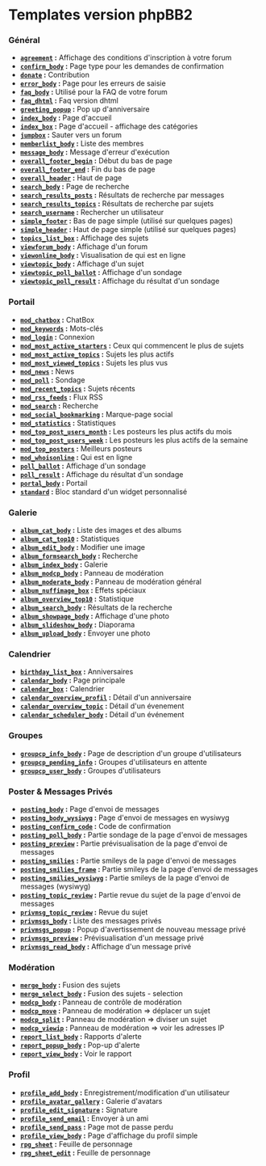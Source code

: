 # Templates version phpBB2


### Général

* __[`agreement`](https://github.com/Etana/t/blob/master/tpl/var/subsilver/agreement.md#readme) :__ Affichage des conditions d'inscription à votre forum
* __[`confirm_body`](https://github.com/Etana/t/blob/master/tpl/var/subsilver/confirm_body.md#readme) :__ Page type pour les demandes de confirmation
* __[`donate`](https://github.com/Etana/t/blob/master/tpl/var/subsilver/donate.md#readme) :__ Contribution
* __[`error_body`](https://github.com/Etana/t/blob/master/tpl/var/subsilver/error_body.md#readme) :__ Page pour les erreurs de saisie
* __[`faq_body`](https://github.com/Etana/t/blob/master/tpl/var/subsilver/faq_body.md#readme) :__ Utilisé pour la FAQ de votre forum
* __[`faq_dhtml`](https://github.com/Etana/t/blob/master/tpl/var/subsilver/faq_dhtml.md#readme) :__ Faq version dhtml
* __[`greeting_popup`](https://github.com/Etana/t/blob/master/tpl/var/subsilver/greeting_popup.md#readme) :__ Pop up d'anniversaire
* __[`index_body`](https://github.com/Etana/t/blob/master/tpl/var/subsilver/index_body.md#readme) :__ Page d'accueil
* __[`index_box`](https://github.com/Etana/t/blob/master/tpl/var/subsilver/index_box.md#readme) :__ Page d'accueil - affichage des catégories
* __[`jumpbox`](https://github.com/Etana/t/blob/master/tpl/var/subsilver/jumpbox.md#readme) :__ Sauter vers un forum
* __[`memberlist_body`](https://github.com/Etana/t/blob/master/tpl/var/subsilver/memberlist_body.md#readme) :__ Liste des membres
* __[`message_body`](https://github.com/Etana/t/blob/master/tpl/var/subsilver/message_body.md#readme) :__ Message d'erreur d'exécution
* __[`overall_footer_begin`](https://github.com/Etana/t/blob/master/tpl/var/subsilver/overall_footer_begin.md#readme) :__ Début du bas de page
* __[`overall_footer_end`](https://github.com/Etana/t/blob/master/tpl/var/subsilver/overall_footer_end.md#readme) :__ Fin du bas de page
* __[`overall_header`](https://github.com/Etana/t/blob/master/tpl/var/subsilver/overall_header.md#readme) :__ Haut de page
* __[`search_body`](https://github.com/Etana/t/blob/master/tpl/var/subsilver/search_body.md#readme) :__ Page de recherche
* __[`search_results_posts`](https://github.com/Etana/t/blob/master/tpl/var/subsilver/search_results_posts.md#readme) :__ Résultats de recherche par messages
* __[`search_results_topics`](https://github.com/Etana/t/blob/master/tpl/var/subsilver/search_results_topics.md#readme) :__ Résultats de recherche par sujets
* __[`search_username`](https://github.com/Etana/t/blob/master/tpl/var/subsilver/search_username.md#readme) :__ Rechercher un utilisateur
* __[`simple_footer`](https://github.com/Etana/t/blob/master/tpl/var/subsilver/simple_footer.md#readme) :__ Bas de page simple (utilisé sur quelques pages)
* __[`simple_header`](https://github.com/Etana/t/blob/master/tpl/var/subsilver/simple_header.md#readme) :__ Haut de page simple (utilisé sur quelques pages)
* __[`topics_list_box`](https://github.com/Etana/t/blob/master/tpl/var/subsilver/topics_list_box.md#readme) :__ Affichage des sujets
* __[`viewforum_body`](https://github.com/Etana/t/blob/master/tpl/var/subsilver/viewforum_body.md#readme) :__ Affichage d'un forum
* __[`viewonline_body`](https://github.com/Etana/t/blob/master/tpl/var/subsilver/viewonline_body.md#readme) :__ Visualisation de qui est en ligne
* __[`viewtopic_body`](https://github.com/Etana/t/blob/master/tpl/var/subsilver/viewtopic_body.md#readme) :__ Affichage d'un sujet
* __[`viewtopic_poll_ballot`](https://github.com/Etana/t/blob/master/tpl/var/subsilver/viewtopic_poll_ballot.md#readme) :__ Affichage d'un sondage
* __[`viewtopic_poll_result`](https://github.com/Etana/t/blob/master/tpl/var/subsilver/viewtopic_poll_result.md#readme) :__ Affichage du résultat d'un sondage

### Portail

* __[`mod_chatbox`](https://github.com/Etana/t/blob/master/tpl/var/subsilver/mod_chatbox.md#readme) :__ ChatBox
* __[`mod_keywords`](https://github.com/Etana/t/blob/master/tpl/var/subsilver/mod_keywords.md#readme) :__ Mots-clés
* __[`mod_login`](https://github.com/Etana/t/blob/master/tpl/var/subsilver/mod_login.md#readme) :__ Connexion
* __[`mod_most_active_starters`](https://github.com/Etana/t/blob/master/tpl/var/subsilver/mod_most_active_starters.md#readme) :__ Ceux qui commencent le plus de sujets
* __[`mod_most_active_topics`](https://github.com/Etana/t/blob/master/tpl/var/subsilver/mod_most_active_topics.md#readme) :__ Sujets les plus actifs
* __[`mod_most_viewed_topics`](https://github.com/Etana/t/blob/master/tpl/var/subsilver/mod_most_viewed_topics.md#readme) :__ Sujets les plus vus
* __[`mod_news`](https://github.com/Etana/t/blob/master/tpl/var/subsilver/mod_news.md#readme) :__ News
* __[`mod_poll`](https://github.com/Etana/t/blob/master/tpl/var/subsilver/mod_poll.md#readme) :__ Sondage
* __[`mod_recent_topics`](https://github.com/Etana/t/blob/master/tpl/var/subsilver/mod_recent_topics.md#readme) :__ Sujets récents
* __[`mod_rss_feeds`](https://github.com/Etana/t/blob/master/tpl/var/subsilver/mod_rss_feeds.md#readme) :__ Flux RSS
* __[`mod_search`](https://github.com/Etana/t/blob/master/tpl/var/subsilver/mod_search.md#readme) :__ Recherche
* __[`mod_social_bookmarking`](https://github.com/Etana/t/blob/master/tpl/var/subsilver/mod_social_bookmarking.md#readme) :__ Marque-page social
* __[`mod_statistics`](https://github.com/Etana/t/blob/master/tpl/var/subsilver/mod_statistics.md#readme) :__ Statistiques
* __[`mod_top_post_users_month`](https://github.com/Etana/t/blob/master/tpl/var/subsilver/mod_top_post_users_month.md#readme) :__ Les posteurs les plus actifs du mois
* __[`mod_top_post_users_week`](https://github.com/Etana/t/blob/master/tpl/var/subsilver/mod_top_post_users_week.md#readme) :__ Les posteurs les plus actifs de la semaine
* __[`mod_top_posters`](https://github.com/Etana/t/blob/master/tpl/var/subsilver/mod_top_posters.md#readme) :__ Meilleurs posteurs
* __[`mod_whoisonline`](https://github.com/Etana/t/blob/master/tpl/var/subsilver/mod_whoisonline.md#readme) :__ Qui est en ligne
* __[`poll_ballot`](https://github.com/Etana/t/blob/master/tpl/var/subsilver/poll_ballot.md#readme) :__ Affichage d'un sondage
* __[`poll_result`](https://github.com/Etana/t/blob/master/tpl/var/subsilver/poll_result.md#readme) :__ Affichage du résultat d'un sondage
* __[`portal_body`](https://github.com/Etana/t/blob/master/tpl/var/subsilver/portal_body.md#readme) :__ Portail
* __[`standard`](https://github.com/Etana/t/blob/master/tpl/var/subsilver/standard.md#readme) :__ Bloc standard d'un widget personnalisé

### Galerie

* __[`album_cat_body`](https://github.com/Etana/t/blob/master/tpl/var/subsilver/album_cat_body.md#readme) :__ Liste des images et des albums
* __[`album_cat_top10`](https://github.com/Etana/t/blob/master/tpl/var/subsilver/album_cat_top10.md#readme) :__ Statistiques
* __[`album_edit_body`](https://github.com/Etana/t/blob/master/tpl/var/subsilver/album_edit_body.md#readme) :__ Modifier une image
* __[`album_formsearch_body`](https://github.com/Etana/t/blob/master/tpl/var/subsilver/album_formsearch_body.md#readme) :__ Recherche
* __[`album_index_body`](https://github.com/Etana/t/blob/master/tpl/var/subsilver/album_index_body.md#readme) :__ Galerie
* __[`album_modcp_body`](https://github.com/Etana/t/blob/master/tpl/var/subsilver/album_modcp_body.md#readme) :__ Panneau de modération
* __[`album_moderate_body`](https://github.com/Etana/t/blob/master/tpl/var/subsilver/album_moderate_body.md#readme) :__ Panneau de modération général
* __[`album_nuffimage_box`](https://github.com/Etana/t/blob/master/tpl/var/subsilver/album_nuffimage_box.md#readme) :__ Effets spéciaux
* __[`album_overview_top10`](https://github.com/Etana/t/blob/master/tpl/var/subsilver/album_overview_top10.md#readme) :__ Statistique
* __[`album_search_body`](https://github.com/Etana/t/blob/master/tpl/var/subsilver/album_search_body.md#readme) :__ Résultats de la recherche
* __[`album_showpage_body`](https://github.com/Etana/t/blob/master/tpl/var/subsilver/album_showpage_body.md#readme) :__ Affichage d'une photo
* __[`album_slideshow_body`](https://github.com/Etana/t/blob/master/tpl/var/subsilver/album_slideshow_body.md#readme) :__ Diaporama
* __[`album_upload_body`](https://github.com/Etana/t/blob/master/tpl/var/subsilver/album_upload_body.md#readme) :__ Envoyer une photo

### Calendrier

* __[`birthday_list_box`](https://github.com/Etana/t/blob/master/tpl/var/subsilver/birthday_list_box.md#readme) :__ Anniversaires
* __[`calendar_body`](https://github.com/Etana/t/blob/master/tpl/var/subsilver/calendar_body.md#readme) :__ Page principale
* __[`calendar_box`](https://github.com/Etana/t/blob/master/tpl/var/subsilver/calendar_box.md#readme) :__ Calendrier
* __[`calendar_overview_profil`](https://github.com/Etana/t/blob/master/tpl/var/subsilver/calendar_overview_profil.md#readme) :__ Détail d'un anniversaire
* __[`calendar_overview_topic`](https://github.com/Etana/t/blob/master/tpl/var/subsilver/calendar_overview_topic.md#readme) :__ Détail d'un évenement
* __[`calendar_scheduler_body`](https://github.com/Etana/t/blob/master/tpl/var/subsilver/calendar_scheduler_body.md#readme) :__ Détail d'un événement

### Groupes

* __[`groupcp_info_body`](https://github.com/Etana/t/blob/master/tpl/var/subsilver/groupcp_info_body.md#readme) :__ Page de description d'un groupe d'utilisateurs
* __[`groupcp_pending_info`](https://github.com/Etana/t/blob/master/tpl/var/subsilver/groupcp_pending_info.md#readme) :__ Groupes d'utilisateurs en attente
* __[`groupcp_user_body`](https://github.com/Etana/t/blob/master/tpl/var/subsilver/groupcp_user_body.md#readme) :__ Groupes d'utilisateurs

### Poster & Messages Privés

* __[`posting_body`](https://github.com/Etana/t/blob/master/tpl/var/subsilver/posting_body.md#readme) :__ Page d'envoi de messages
* __[`posting_body_wysiwyg`](https://github.com/Etana/t/blob/master/tpl/var/subsilver/posting_body_wysiwyg.md#readme) :__ Page d'envoi de messages en wysiwyg
* __[`posting_confirm_code`](https://github.com/Etana/t/blob/master/tpl/var/subsilver/posting_confirm_code.md#readme) :__ Code de confirmation
* __[`posting_poll_body`](https://github.com/Etana/t/blob/master/tpl/var/subsilver/posting_poll_body.md#readme) :__ Partie sondage de la page d'envoi de messages
* __[`posting_preview`](https://github.com/Etana/t/blob/master/tpl/var/subsilver/posting_preview.md#readme) :__ Partie prévisualisation de la page d'envoi de messages
* __[`posting_smilies`](https://github.com/Etana/t/blob/master/tpl/var/subsilver/posting_smilies.md#readme) :__ Partie smileys de la page d'envoi de messages
* __[`posting_smilies_frame`](https://github.com/Etana/t/blob/master/tpl/var/subsilver/posting_smilies_frame.md#readme) :__ Partie smileys de la page d'envoi de messages
* __[`posting_smilies_wysiwyg`](https://github.com/Etana/t/blob/master/tpl/var/subsilver/posting_smilies_wysiwyg.md#readme) :__ Partie smileys de la page d'envoi de messages (wysiwyg)
* __[`posting_topic_review`](https://github.com/Etana/t/blob/master/tpl/var/subsilver/posting_topic_review.md#readme) :__ Partie revue du sujet de la page d'envoi de messages
* __[`privmsg_topic_review`](https://github.com/Etana/t/blob/master/tpl/var/subsilver/privmsg_topic_review.md#readme) :__ Revue du sujet
* __[`privmsgs_body`](https://github.com/Etana/t/blob/master/tpl/var/subsilver/privmsgs_body.md#readme) :__ Liste des messages privés
* __[`privmsgs_popup`](https://github.com/Etana/t/blob/master/tpl/var/subsilver/privmsgs_popup.md#readme) :__ Popup d'avertissement de nouveau message privé
* __[`privmsgs_preview`](https://github.com/Etana/t/blob/master/tpl/var/subsilver/privmsgs_preview.md#readme) :__ Prévisualisation d'un message privé
* __[`privmsgs_read_body`](https://github.com/Etana/t/blob/master/tpl/var/subsilver/privmsgs_read_body.md#readme) :__ Affichage d'un message privé

### Modération

* __[`merge_body`](https://github.com/Etana/t/blob/master/tpl/var/subsilver/merge_body.md#readme) :__ Fusion des sujets
* __[`merge_select_body`](https://github.com/Etana/t/blob/master/tpl/var/subsilver/merge_select_body.md#readme) :__ Fusion des sujets - selection
* __[`modcp_body`](https://github.com/Etana/t/blob/master/tpl/var/subsilver/modcp_body.md#readme) :__ Panneau de contrôle de modération
* __[`modcp_move`](https://github.com/Etana/t/blob/master/tpl/var/subsilver/modcp_move.md#readme) :__ Panneau de modération => déplacer un sujet
* __[`modcp_split`](https://github.com/Etana/t/blob/master/tpl/var/subsilver/modcp_split.md#readme) :__ Panneau de modération => diviser un sujet
* __[`modcp_viewip`](https://github.com/Etana/t/blob/master/tpl/var/subsilver/modcp_viewip.md#readme) :__ Panneau de modération => voir les adresses IP
* __[`report_list_body`](https://github.com/Etana/t/blob/master/tpl/var/subsilver/report_list_body.md#readme) :__ Rapports d'alerte
* __[`report_popup_body`](https://github.com/Etana/t/blob/master/tpl/var/subsilver/report_popup_body.md#readme) :__ Pop-up d'alerte
* __[`report_view_body`](https://github.com/Etana/t/blob/master/tpl/var/subsilver/report_view_body.md#readme) :__ Voir le rapport

### Profil

* __[`profile_add_body`](https://github.com/Etana/t/blob/master/tpl/var/subsilver/profile_add_body.md#readme) :__ Enregistrement/modification d'un utilisateur
* __[`profile_avatar_gallery`](https://github.com/Etana/t/blob/master/tpl/var/subsilver/profile_avatar_gallery.md#readme) :__ Galerie d'avatars
* __[`profile_edit_signature`](https://github.com/Etana/t/blob/master/tpl/var/subsilver/profile_edit_signature.md#readme) :__ Signature
* __[`profile_send_email`](https://github.com/Etana/t/blob/master/tpl/var/subsilver/profile_send_email.md#readme) :__ Envoyer à un ami
* __[`profile_send_pass`](https://github.com/Etana/t/blob/master/tpl/var/subsilver/profile_send_pass.md#readme) :__ Page mot de passe perdu
* __[`profile_view_body`](https://github.com/Etana/t/blob/master/tpl/var/subsilver/profile_view_body.md#readme) :__ Page d'affichage du profil simple
* __[`rpg_sheet`](https://github.com/Etana/t/blob/master/tpl/var/subsilver/rpg_sheet.md#readme) :__ Feuille de personnage
* __[`rpg_sheet_edit`](https://github.com/Etana/t/blob/master/tpl/var/subsilver/rpg_sheet_edit.md#readme) :__ Feuille de personnage